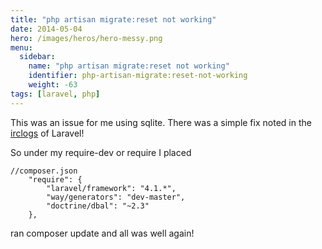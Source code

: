 ```yaml
---
title: "php artisan migrate:reset not working"
date: 2014-05-04
hero: /images/heros/hero-messy.png
menu:
  sidebar:
    name: "php artisan migrate:reset not working"
    identifier: php-artisan-migrate:reset-not-working
    weight: -63
tags: [laravel, php]
---
```


This was an issue for me using sqlite. There was a simple fix noted in the [irclogs](http://irclogs.laravel.io/2014-03-02/04:41#log-5312b66d1937b8f547005cde) of Laravel!

So under my require-dev or require I placed
~~~
//composer.json
	"require": {
		"laravel/framework": "4.1.*",
		"way/generators": "dev-master",
        "doctrine/dbal": "~2.3"
    },
~~~

ran composer update and all was well again!